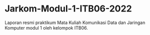# Jarkom-Modul-1-ITB06-2022
Laporan resmi praktikum Mata Kuliah Komunikasi Data dan Jaringan Komputer modul 1 oleh kelompok ITB06.
